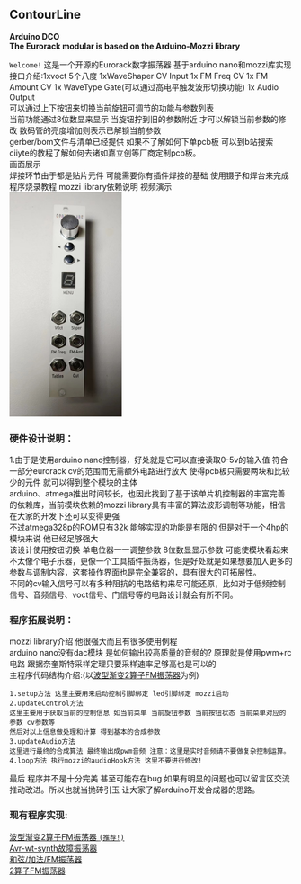 ## ContourLine 
__Arduino DCO__  
__The Eurorack modular is based on the Arduino-Mozzi library__

`Welcome!` 这是一个开源的Eurorack数字振荡器 基于arduino nano和mozzi库实现  
接口介绍:1xvoct 5个八度 1xWaveShaper CV Input 1x FM Freq CV 1x FM Amount CV 1x WaveType Gate(可以通过高电平触发波形切换功能) 1x Audio Output  
可以通过上下按钮来切换当前旋钮可调节的功能与参数列表  
当前功能通过8位数显来显示 当旋钮拧到旧的参数附近 才可以解锁当前参数的修改 数码管的亮度增加则表示已解锁当前参数  
gerber/bom文件与清单已经提供 如果不了解如何下单pcb板 可以到b站搜索ciiyte的教程了解如何去诸如嘉立创等厂商定制pcb板。  
画面展示  
焊接环节由于都是贴片元件 可能需要你有插件焊接的基础 使用镊子和焊台来完成  
程序烧录教程 mozzi library依赖说明 视频演示  
<img src="Hardware/img/面板效果图2.jpg" height=400 width=200>

### 硬件设计说明：
1.由于是使用arduino nano控制器，好处就是它可以直接读取0-5v的输入值 符合一部分eurorack cv的范围而无需额外电路进行放大 使得pcb板只需要两块和比较少的元件 就可以得到整个模块的主体  
arduino、atmega推出时间较长，也因此找到了基于该单片机控制器的丰富完善的依赖库，当前模块依赖的mozzi library具有丰富的算法波形调制等功能，相信在大家的开发下还可以变得更强  
不过atmega328p的ROM只有32k 能够实现的功能是有限的 但是对于一个4hp的模块来说 他已经足够强大  
该设计使用按钮切换 单电位器一一调整参数 8位数显显示参数 可能使模块看起来不太像个电子乐器，更像一个工具插件振荡器，但是好处就是如果想要加入更多的参数与调制内容，这套操作界面也是完全兼容的，具有很大的可拓展性。  
不同的cv输入信号可以有多种阻抗的电路结构来尽可能还原，比如对于低频控制信号、音频信号、voct信号、门信号等的电路设计就会有所不同。  

### 程序拓展说明：
mozzi library介绍 他很强大而且有很多使用例程  
arduino nano没有dac模块 是如何输出较高质量的音频的? 原理就是使用pwm+rc电路 跟据奈奎斯特采样定理只要采样速率足够高也是可以的  
主程序代码结构介绍:(以[波型渐变2算子FM振荡器](Software/FmWsWtDCO/readme.md "Software/FmWsWtDCO/readme.md")为例)  

    1.setup方法 这里主要用来启动控制引脚绑定 led引脚绑定 mozzi启动
    2.updateControl方法
    这里主要用于获取当前的控制信息 如当前菜单 当前旋钮参数 当前按钮状态 当前菜单对应的参数 cv参数等
    然后对以上信息做处理和计算 得到基本的合成参数
    3.updateAudio方法
    这里进行最终的合成算法 最终输出成pwm音频 注意：这里是实时音频请不要做复杂控制运算。
    4.loop方法 执行mozzi的audioHook方法 这里不要进行修改!


最后 程序并不是十分完美 甚至可能存在bug 如果有明显的问题也可以留言区交流推动改进。所以也就当抛砖引玉 让大家了解arduino开发合成器的思路。

### 现有程序实现:
[波型渐变2算子FM振荡器 `(推荐!)`](Software/FmWsWtDCO/readme.md "Software/FmWsWtDCO/readme.md")  
[Avr-wt-synth故障振荡器](Software/Avr-wt-synth/readme.md "Software/Avr-wt-synth/readme.md")  
[和弦/加法/FM振荡器](Software/TripleDCOForCL/readme.md "Software/TripleDCOForCL/readme.md")  
[2算子FM振荡器](Software/FmDCO/readme.md "Software/FmDCO/readme.md")  


